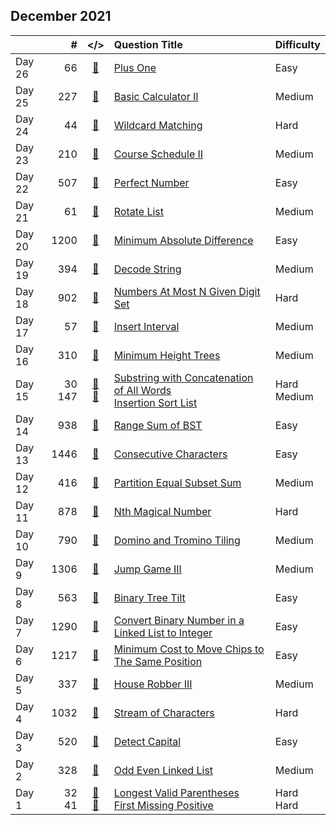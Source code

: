 ## December 2021

||#|</>|Question Title|Difficulty|
|:--|--:|:-:|:--|:--|
|Day 26|66|[📎](../src/q_51_100/q0066.cc)|[Plus One](https://leetcode.com/problems/plus-one/)|Easy|
|Day 25|227|[📎](../src/q_201_250/q0227.cc)|[Basic Calculator II](https://leetcode.com/problems/basic-calculator-ii/)|Medium|
|Day 24|44|[📎](../src/q_1_50/q0044.cc)|[Wildcard Matching](https://leetcode.com/problems/wildcard-matching/)|Hard|
|Day 23|210|[📎](../src/q_201_250/q0210.cc)|[Course Schedule II](https://leetcode.com/problems/course-schedule-ii/)|Medium|
|Day 22|507|[📎](../src/q_501_550/q0507.cc)|[Perfect Number](https://leetcode.com/problems/perfect-number/)|Easy|
|Day 21|61|[📎](../src/q_51_100/q0061.cc)|[Rotate List](https://leetcode.com/problems/rotate-list/)|Medium|
|Day 20|1200|[📎](../src/q_1151_1200/q1200.cc)|[Minimum Absolute Difference](https://leetcode.com/problems/minimum-absolute-difference/)|Easy|
|Day 19|394|[📎](../src/q_351_400/q0394.cc)|[Decode String](https://leetcode.com/problems/decode-string/)|Medium|
|Day 18|902|[📎](../src/q_901_950/q0902.cc)|[Numbers At Most N Given Digit Set](https://leetcode.com/problems/numbers-at-most-n-given-digit-set/)|Hard|
|Day 17|57|[📎](../src/q_51_100/q0057.cc)|[Insert Interval](https://leetcode.com/problems/insert-interval/)|Medium|
|Day 16|310|[📎](../src/q_301_350/q0310.cc)|[Minimum Height Trees](https://leetcode.com/problems/minimum-height-trees/)|Medium|
|Day 15|30<br>147|[📎](../src/q_1_50/q0030.cc)<br>[📎](../src/q_101_150/q0147.cc)|[Substring with Concatenation of All Words](https://leetcode.com/problems/substring-with-concatenation-of-all-words/)<br>[Insertion Sort List](https://leetcode.com/problems/insertion-sort-list/)|Hard<br>Medium|
|Day 14|938|[📎](../src/q_901_950/q0938.cc)|[Range Sum of BST](https://leetcode.com/problems/range-sum-of-bst/)|Easy|
|Day 13|1446|[📎](../src/q_1401_1450/q1446.cc)|[Consecutive Characters](https://leetcode.com/problems/consecutive-characters/)|Easy|
|Day 12|416|[📎](../src/q_401_450/q0416.cc)|[Partition Equal Subset Sum](https://leetcode.com/problems/partition-equal-subset-sum/)|Medium|
|Day 11|878|[📎](../src/q_851_900/q0878.cc)|[Nth Magical Number](https://leetcode.com/problems/nth-magical-number/)|Hard|
|Day 10|790|[📎](../src/q_751_800/q0790.cc)|[Domino and Tromino Tiling](https://leetcode.com/problems/domino-and-tromino-tiling/)|Medium|
|Day 9|1306|[📎](../src/q_1301_1350/q1306.cc)|[Jump Game III](https://leetcode.com/problems/jump-game-iii/)|Medium|
|Day 8|563|[📎](../src/q_551_600/q0563.cc)|[Binary Tree Tilt](https://leetcode.com/problems/binary-tree-tilt/)|Easy|
|Day 7|1290|[📎](../src/q_1251_1300/q1290.cc)|[Convert Binary Number in a Linked List to Integer](https://leetcode.com/problems/convert-binary-number-in-a-linked-list-to-integer/)|Easy|
|Day 6|1217|[📎](../src/q_1201_1250/q1217.cc)|[Minimum Cost to Move Chips to The Same Position](https://leetcode.com/problems/minimum-cost-to-move-chips-to-the-same-position/)|Easy|
|Day 5|337|[📎](../src/q_301_350/q0337.cc)|[House Robber III](https://leetcode.com/problems/house-robber-iii/)|Medium|
|Day 4|1032|[📎](../src/q_1001_1050/q1032.cc)|[Stream of Characters](https://leetcode.com/problems/stream-of-characters/)|Hard|
|Day 3|520|[📎](../src/q_501_550/q0520.cc)|[Detect Capital](https://leetcode.com/problems/detect-capital/)|Easy|
|Day 2|328|[📎](../src/q_301_350/q0328.cc)|[Odd Even Linked List](https://leetcode.com/problems/odd-even-linked-list/)|Medium|
|Day 1|32<br>41|[📎](../src/q_1_50/q0032.cc)<br>[📎](../src/q_1_50/q0041.cc)|[Longest Valid Parentheses](https://leetcode.com/problems/longest-valid-parentheses/)<br>[First Missing Positive](https://leetcode.com/problems/first-missing-positive/)|Hard<br>Hard|


